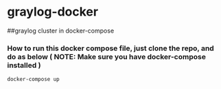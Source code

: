 # graylog-docker
##graylog cluster in docker-compose
### How to run this docker compose file, just clone the repo, and do as below ( NOTE: Make sure you have docker-compose installed ) 
```
docker-compose up
```
